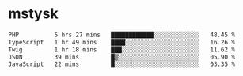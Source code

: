 # mstysk

<!--START_SECTION:waka-->

```txt
PHP          5 hrs 27 mins   ████████████░░░░░░░░░░░░░   48.45 %
TypeScript   1 hr 49 mins    ████░░░░░░░░░░░░░░░░░░░░░   16.26 %
Twig         1 hr 18 mins    ███░░░░░░░░░░░░░░░░░░░░░░   11.62 %
JSON         39 mins         █▒░░░░░░░░░░░░░░░░░░░░░░░   05.90 %
JavaScript   22 mins         █░░░░░░░░░░░░░░░░░░░░░░░░   03.35 %
```

<!--END_SECTION:waka-->
